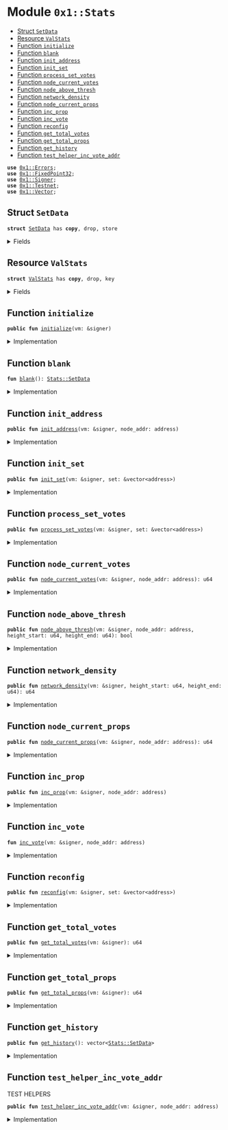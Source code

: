
<a name="0x1_Stats"></a>

# Module `0x1::Stats`



-  [Struct `SetData`](#0x1_Stats_SetData)
-  [Resource `ValStats`](#0x1_Stats_ValStats)
-  [Function `initialize`](#0x1_Stats_initialize)
-  [Function `blank`](#0x1_Stats_blank)
-  [Function `init_address`](#0x1_Stats_init_address)
-  [Function `init_set`](#0x1_Stats_init_set)
-  [Function `process_set_votes`](#0x1_Stats_process_set_votes)
-  [Function `node_current_votes`](#0x1_Stats_node_current_votes)
-  [Function `node_above_thresh`](#0x1_Stats_node_above_thresh)
-  [Function `network_density`](#0x1_Stats_network_density)
-  [Function `node_current_props`](#0x1_Stats_node_current_props)
-  [Function `inc_prop`](#0x1_Stats_inc_prop)
-  [Function `inc_vote`](#0x1_Stats_inc_vote)
-  [Function `reconfig`](#0x1_Stats_reconfig)
-  [Function `get_total_votes`](#0x1_Stats_get_total_votes)
-  [Function `get_total_props`](#0x1_Stats_get_total_props)
-  [Function `get_history`](#0x1_Stats_get_history)
-  [Function `test_helper_inc_vote_addr`](#0x1_Stats_test_helper_inc_vote_addr)


<pre><code><b>use</b> <a href="../../../../../../move-stdlib/docs/Errors.md#0x1_Errors">0x1::Errors</a>;
<b>use</b> <a href="../../../../../../move-stdlib/docs/FixedPoint32.md#0x1_FixedPoint32">0x1::FixedPoint32</a>;
<b>use</b> <a href="../../../../../../move-stdlib/docs/Signer.md#0x1_Signer">0x1::Signer</a>;
<b>use</b> <a href="Testnet.md#0x1_Testnet">0x1::Testnet</a>;
<b>use</b> <a href="../../../../../../move-stdlib/docs/Vector.md#0x1_Vector">0x1::Vector</a>;
</code></pre>



<a name="0x1_Stats_SetData"></a>

## Struct `SetData`



<pre><code><b>struct</b> <a href="Stats.md#0x1_Stats_SetData">SetData</a> has <b>copy</b>, drop, store
</code></pre>



<details>
<summary>Fields</summary>


<dl>
<dt>
<code>addr: vector&lt;address&gt;</code>
</dt>
<dd>

</dd>
<dt>
<code>prop_count: vector&lt;u64&gt;</code>
</dt>
<dd>

</dd>
<dt>
<code>vote_count: vector&lt;u64&gt;</code>
</dt>
<dd>

</dd>
<dt>
<code>total_votes: u64</code>
</dt>
<dd>

</dd>
<dt>
<code>total_props: u64</code>
</dt>
<dd>

</dd>
</dl>


</details>

<a name="0x1_Stats_ValStats"></a>

## Resource `ValStats`



<pre><code><b>struct</b> <a href="Stats.md#0x1_Stats_ValStats">ValStats</a> has <b>copy</b>, drop, key
</code></pre>



<details>
<summary>Fields</summary>


<dl>
<dt>
<code>history: vector&lt;<a href="Stats.md#0x1_Stats_SetData">Stats::SetData</a>&gt;</code>
</dt>
<dd>

</dd>
<dt>
<code>current: <a href="Stats.md#0x1_Stats_SetData">Stats::SetData</a></code>
</dt>
<dd>

</dd>
</dl>


</details>

<a name="0x1_Stats_initialize"></a>

## Function `initialize`



<pre><code><b>public</b> <b>fun</b> <a href="Stats.md#0x1_Stats_initialize">initialize</a>(vm: &signer)
</code></pre>



<details>
<summary>Implementation</summary>


<pre><code><b>public</b> <b>fun</b> <a href="Stats.md#0x1_Stats_initialize">initialize</a>(vm: &signer) {
  <b>let</b> sender = <a href="../../../../../../move-stdlib/docs/Signer.md#0x1_Signer_address_of">Signer::address_of</a>(vm);
  <b>assert</b>(sender == @DiemRoot, <a href="../../../../../../move-stdlib/docs/Errors.md#0x1_Errors_requires_role">Errors::requires_role</a>(190001));
  move_to&lt;<a href="Stats.md#0x1_Stats_ValStats">ValStats</a>&gt;(
    vm,
    <a href="Stats.md#0x1_Stats_ValStats">ValStats</a> {
      history: <a href="../../../../../../move-stdlib/docs/Vector.md#0x1_Vector_empty">Vector::empty</a>(),
      current: <a href="Stats.md#0x1_Stats_blank">blank</a>()
    }
  );
}
</code></pre>



</details>

<a name="0x1_Stats_blank"></a>

## Function `blank`



<pre><code><b>fun</b> <a href="Stats.md#0x1_Stats_blank">blank</a>(): <a href="Stats.md#0x1_Stats_SetData">Stats::SetData</a>
</code></pre>



<details>
<summary>Implementation</summary>


<pre><code><b>fun</b> <a href="Stats.md#0x1_Stats_blank">blank</a>():<a href="Stats.md#0x1_Stats_SetData">SetData</a> {
  <a href="Stats.md#0x1_Stats_SetData">SetData</a> {
    addr: <a href="../../../../../../move-stdlib/docs/Vector.md#0x1_Vector_empty">Vector::empty</a>(),
    prop_count: <a href="../../../../../../move-stdlib/docs/Vector.md#0x1_Vector_empty">Vector::empty</a>(),
    vote_count: <a href="../../../../../../move-stdlib/docs/Vector.md#0x1_Vector_empty">Vector::empty</a>(),
    total_votes: 0,
    total_props: 0,
  }
}
</code></pre>



</details>

<a name="0x1_Stats_init_address"></a>

## Function `init_address`



<pre><code><b>public</b> <b>fun</b> <a href="Stats.md#0x1_Stats_init_address">init_address</a>(vm: &signer, node_addr: address)
</code></pre>



<details>
<summary>Implementation</summary>


<pre><code><b>public</b> <b>fun</b> <a href="Stats.md#0x1_Stats_init_address">init_address</a>(vm: &signer, node_addr: address) <b>acquires</b> <a href="Stats.md#0x1_Stats_ValStats">ValStats</a> {
  <b>let</b> sender = <a href="../../../../../../move-stdlib/docs/Signer.md#0x1_Signer_address_of">Signer::address_of</a>(vm);

  <b>assert</b>(sender == @DiemRoot, <a href="../../../../../../move-stdlib/docs/Errors.md#0x1_Errors_requires_role">Errors::requires_role</a>(190002));

  <b>let</b> stats = borrow_global&lt;<a href="Stats.md#0x1_Stats_ValStats">ValStats</a>&gt;(sender);
  <b>let</b> (is_init, _) = <a href="../../../../../../move-stdlib/docs/Vector.md#0x1_Vector_index_of">Vector::index_of</a>&lt;address&gt;(&stats.current.addr, &node_addr);
  <b>if</b> (!is_init) {
    <b>let</b> stats = borrow_global_mut&lt;<a href="Stats.md#0x1_Stats_ValStats">ValStats</a>&gt;(sender);
    <a href="../../../../../../move-stdlib/docs/Vector.md#0x1_Vector_push_back">Vector::push_back</a>(&<b>mut</b> stats.current.addr, node_addr);
    <a href="../../../../../../move-stdlib/docs/Vector.md#0x1_Vector_push_back">Vector::push_back</a>(&<b>mut</b> stats.current.prop_count, 0);
    <a href="../../../../../../move-stdlib/docs/Vector.md#0x1_Vector_push_back">Vector::push_back</a>(&<b>mut</b> stats.current.vote_count, 0);
  }
}
</code></pre>



</details>

<a name="0x1_Stats_init_set"></a>

## Function `init_set`



<pre><code><b>public</b> <b>fun</b> <a href="Stats.md#0x1_Stats_init_set">init_set</a>(vm: &signer, set: &vector&lt;address&gt;)
</code></pre>



<details>
<summary>Implementation</summary>


<pre><code><b>public</b> <b>fun</b> <a href="Stats.md#0x1_Stats_init_set">init_set</a>(vm: &signer, set: &vector&lt;address&gt;) <b>acquires</b> <a href="Stats.md#0x1_Stats_ValStats">ValStats</a>{
  <b>let</b> sender = <a href="../../../../../../move-stdlib/docs/Signer.md#0x1_Signer_address_of">Signer::address_of</a>(vm);
  <b>assert</b>(sender == @DiemRoot, <a href="../../../../../../move-stdlib/docs/Errors.md#0x1_Errors_requires_role">Errors::requires_role</a>(190003));
  <b>let</b> length = <a href="../../../../../../move-stdlib/docs/Vector.md#0x1_Vector_length">Vector::length</a>&lt;address&gt;(set);
  <b>let</b> k = 0;
  <b>while</b> (k &lt; length) {
    <b>let</b> node_address = *(<a href="../../../../../../move-stdlib/docs/Vector.md#0x1_Vector_borrow">Vector::borrow</a>&lt;address&gt;(set, k));
    <a href="Stats.md#0x1_Stats_init_address">init_address</a>(vm, node_address);
    k = k + 1;
  }
}
</code></pre>



</details>

<a name="0x1_Stats_process_set_votes"></a>

## Function `process_set_votes`



<pre><code><b>public</b> <b>fun</b> <a href="Stats.md#0x1_Stats_process_set_votes">process_set_votes</a>(vm: &signer, set: &vector&lt;address&gt;)
</code></pre>



<details>
<summary>Implementation</summary>


<pre><code><b>public</b> <b>fun</b> <a href="Stats.md#0x1_Stats_process_set_votes">process_set_votes</a>(vm: &signer, set: &vector&lt;address&gt;) <b>acquires</b> <a href="Stats.md#0x1_Stats_ValStats">ValStats</a>{
  <b>let</b> sender = <a href="../../../../../../move-stdlib/docs/Signer.md#0x1_Signer_address_of">Signer::address_of</a>(vm);
  <b>assert</b>(sender == @DiemRoot, <a href="../../../../../../move-stdlib/docs/Errors.md#0x1_Errors_requires_role">Errors::requires_role</a>(190004));

  <b>let</b> length = <a href="../../../../../../move-stdlib/docs/Vector.md#0x1_Vector_length">Vector::length</a>&lt;address&gt;(set);
  <b>let</b> k = 0;
  <b>while</b> (k &lt; length) {
    <b>let</b> node_address = *(<a href="../../../../../../move-stdlib/docs/Vector.md#0x1_Vector_borrow">Vector::borrow</a>&lt;address&gt;(set, k));
    <a href="Stats.md#0x1_Stats_inc_vote">inc_vote</a>(vm, node_address);
    k = k + 1;
  }
}
</code></pre>



</details>

<a name="0x1_Stats_node_current_votes"></a>

## Function `node_current_votes`



<pre><code><b>public</b> <b>fun</b> <a href="Stats.md#0x1_Stats_node_current_votes">node_current_votes</a>(vm: &signer, node_addr: address): u64
</code></pre>



<details>
<summary>Implementation</summary>


<pre><code><b>public</b> <b>fun</b> <a href="Stats.md#0x1_Stats_node_current_votes">node_current_votes</a>(vm: &signer, node_addr: address): u64 <b>acquires</b> <a href="Stats.md#0x1_Stats_ValStats">ValStats</a> {
  <b>let</b> sender = <a href="../../../../../../move-stdlib/docs/Signer.md#0x1_Signer_address_of">Signer::address_of</a>(vm);
  <b>assert</b>(sender == @DiemRoot, <a href="../../../../../../move-stdlib/docs/Errors.md#0x1_Errors_requires_role">Errors::requires_role</a>(190005));
  <b>let</b> stats = borrow_global_mut&lt;<a href="Stats.md#0x1_Stats_ValStats">ValStats</a>&gt;(sender);
  <b>let</b> (_, i) = <a href="../../../../../../move-stdlib/docs/Vector.md#0x1_Vector_index_of">Vector::index_of</a>&lt;address&gt;(&<b>mut</b> stats.current.addr, &node_addr);
  *<a href="../../../../../../move-stdlib/docs/Vector.md#0x1_Vector_borrow">Vector::borrow</a>&lt;u64&gt;(&<b>mut</b> stats.current.vote_count, i)
}
</code></pre>



</details>

<a name="0x1_Stats_node_above_thresh"></a>

## Function `node_above_thresh`



<pre><code><b>public</b> <b>fun</b> <a href="Stats.md#0x1_Stats_node_above_thresh">node_above_thresh</a>(vm: &signer, node_addr: address, height_start: u64, height_end: u64): bool
</code></pre>



<details>
<summary>Implementation</summary>


<pre><code><b>public</b> <b>fun</b> <a href="Stats.md#0x1_Stats_node_above_thresh">node_above_thresh</a>(vm: &signer, node_addr: address, height_start: u64, height_end: u64): bool <b>acquires</b> <a href="Stats.md#0x1_Stats_ValStats">ValStats</a>{
  <b>let</b> sender = <a href="../../../../../../move-stdlib/docs/Signer.md#0x1_Signer_address_of">Signer::address_of</a>(vm);
  <b>assert</b>(sender == @DiemRoot, <a href="../../../../../../move-stdlib/docs/Errors.md#0x1_Errors_requires_role">Errors::requires_role</a>(190006));
  <b>let</b> range = height_end-height_start;
  <b>let</b> threshold_signing = <a href="../../../../../../move-stdlib/docs/FixedPoint32.md#0x1_FixedPoint32_multiply_u64">FixedPoint32::multiply_u64</a>(range, <a href="../../../../../../move-stdlib/docs/FixedPoint32.md#0x1_FixedPoint32_create_from_rational">FixedPoint32::create_from_rational</a>(1, 100));
  <b>if</b> (<a href="Stats.md#0x1_Stats_node_current_votes">node_current_votes</a>(vm, node_addr) &gt;  threshold_signing) { <b>return</b> <b>true</b> };
  <b>return</b> <b>false</b>
}
</code></pre>



</details>

<a name="0x1_Stats_network_density"></a>

## Function `network_density`



<pre><code><b>public</b> <b>fun</b> <a href="Stats.md#0x1_Stats_network_density">network_density</a>(vm: &signer, height_start: u64, height_end: u64): u64
</code></pre>



<details>
<summary>Implementation</summary>


<pre><code><b>public</b> <b>fun</b> <a href="Stats.md#0x1_Stats_network_density">network_density</a>(vm: &signer, height_start: u64, height_end: u64): u64 <b>acquires</b> <a href="Stats.md#0x1_Stats_ValStats">ValStats</a> {
  <b>let</b> sender = <a href="../../../../../../move-stdlib/docs/Signer.md#0x1_Signer_address_of">Signer::address_of</a>(vm);
  <b>assert</b>(sender == @DiemRoot, <a href="../../../../../../move-stdlib/docs/Errors.md#0x1_Errors_requires_role">Errors::requires_role</a>(190007));
  <b>let</b> density = 0u64;
  <b>let</b> nodes = *&(borrow_global_mut&lt;<a href="Stats.md#0x1_Stats_ValStats">ValStats</a>&gt;(sender).current.addr);
  <b>let</b> len = <a href="../../../../../../move-stdlib/docs/Vector.md#0x1_Vector_length">Vector::length</a>(&nodes);
  <b>let</b> k = 0;
  <b>while</b> (k &lt; len) {
    <b>let</b> addr = *(<a href="../../../../../../move-stdlib/docs/Vector.md#0x1_Vector_borrow">Vector::borrow</a>&lt;address&gt;(&nodes, k));
    <b>if</b> (<a href="Stats.md#0x1_Stats_node_above_thresh">node_above_thresh</a>(vm, addr, height_start, height_end)) {
      density = density + 1;
    };
    k = k + 1;
  };
  <b>return</b> density
}
</code></pre>



</details>

<a name="0x1_Stats_node_current_props"></a>

## Function `node_current_props`



<pre><code><b>public</b> <b>fun</b> <a href="Stats.md#0x1_Stats_node_current_props">node_current_props</a>(vm: &signer, node_addr: address): u64
</code></pre>



<details>
<summary>Implementation</summary>


<pre><code><b>public</b> <b>fun</b> <a href="Stats.md#0x1_Stats_node_current_props">node_current_props</a>(vm: &signer, node_addr: address): u64 <b>acquires</b> <a href="Stats.md#0x1_Stats_ValStats">ValStats</a> {
  <b>let</b> sender = <a href="../../../../../../move-stdlib/docs/Signer.md#0x1_Signer_address_of">Signer::address_of</a>(vm);
  <b>assert</b>(sender == @DiemRoot, <a href="../../../../../../move-stdlib/docs/Errors.md#0x1_Errors_requires_role">Errors::requires_role</a>(190008));
  <b>let</b> stats = borrow_global_mut&lt;<a href="Stats.md#0x1_Stats_ValStats">ValStats</a>&gt;(sender);
  <b>let</b> (_, i) = <a href="../../../../../../move-stdlib/docs/Vector.md#0x1_Vector_index_of">Vector::index_of</a>&lt;address&gt;(&<b>mut</b> stats.current.addr, &node_addr);
  *<a href="../../../../../../move-stdlib/docs/Vector.md#0x1_Vector_borrow">Vector::borrow</a>&lt;u64&gt;(&<b>mut</b> stats.current.prop_count, i)
}
</code></pre>



</details>

<a name="0x1_Stats_inc_prop"></a>

## Function `inc_prop`



<pre><code><b>public</b> <b>fun</b> <a href="Stats.md#0x1_Stats_inc_prop">inc_prop</a>(vm: &signer, node_addr: address)
</code></pre>



<details>
<summary>Implementation</summary>


<pre><code><b>public</b> <b>fun</b> <a href="Stats.md#0x1_Stats_inc_prop">inc_prop</a>(vm: &signer, node_addr: address) <b>acquires</b> <a href="Stats.md#0x1_Stats_ValStats">ValStats</a> {
  <b>let</b> sender = <a href="../../../../../../move-stdlib/docs/Signer.md#0x1_Signer_address_of">Signer::address_of</a>(vm);
  <b>assert</b>(sender == @DiemRoot, <a href="../../../../../../move-stdlib/docs/Errors.md#0x1_Errors_requires_role">Errors::requires_role</a>(190009));

  <b>let</b> stats = borrow_global_mut&lt;<a href="Stats.md#0x1_Stats_ValStats">ValStats</a>&gt;(sender);
  <b>let</b> (_, i) = <a href="../../../../../../move-stdlib/docs/Vector.md#0x1_Vector_index_of">Vector::index_of</a>&lt;address&gt;(&<b>mut</b> stats.current.addr, &node_addr);
  <b>let</b> current_count = *<a href="../../../../../../move-stdlib/docs/Vector.md#0x1_Vector_borrow">Vector::borrow</a>&lt;u64&gt;(&<b>mut</b> stats.current.prop_count, i);
  <a href="../../../../../../move-stdlib/docs/Vector.md#0x1_Vector_push_back">Vector::push_back</a>(&<b>mut</b> stats.current.prop_count, current_count + 1);
  <a href="../../../../../../move-stdlib/docs/Vector.md#0x1_Vector_swap_remove">Vector::swap_remove</a>(&<b>mut</b> stats.current.prop_count, i);
  stats.current.total_props = stats.current.total_props + 1;
}
</code></pre>



</details>

<a name="0x1_Stats_inc_vote"></a>

## Function `inc_vote`



<pre><code><b>fun</b> <a href="Stats.md#0x1_Stats_inc_vote">inc_vote</a>(vm: &signer, node_addr: address)
</code></pre>



<details>
<summary>Implementation</summary>


<pre><code><b>fun</b> <a href="Stats.md#0x1_Stats_inc_vote">inc_vote</a>(vm: &signer, node_addr: address) <b>acquires</b> <a href="Stats.md#0x1_Stats_ValStats">ValStats</a> {
  <b>let</b> sender = <a href="../../../../../../move-stdlib/docs/Signer.md#0x1_Signer_address_of">Signer::address_of</a>(vm);
  <b>assert</b>(sender == @DiemRoot, <a href="../../../../../../move-stdlib/docs/Errors.md#0x1_Errors_requires_role">Errors::requires_role</a>(190010));
  <b>let</b> stats = borrow_global_mut&lt;<a href="Stats.md#0x1_Stats_ValStats">ValStats</a>&gt;(sender);
  <b>let</b> (_, i) = <a href="../../../../../../move-stdlib/docs/Vector.md#0x1_Vector_index_of">Vector::index_of</a>&lt;address&gt;(&<b>mut</b> stats.current.addr, &node_addr);
  <b>let</b> test = *<a href="../../../../../../move-stdlib/docs/Vector.md#0x1_Vector_borrow">Vector::borrow</a>&lt;u64&gt;(&<b>mut</b> stats.current.vote_count, i);
  <a href="../../../../../../move-stdlib/docs/Vector.md#0x1_Vector_push_back">Vector::push_back</a>(&<b>mut</b> stats.current.vote_count, test + 1);
  <a href="../../../../../../move-stdlib/docs/Vector.md#0x1_Vector_swap_remove">Vector::swap_remove</a>(&<b>mut</b> stats.current.vote_count, i);
  stats.current.total_votes = stats.current.total_votes + 1;
}
</code></pre>



</details>

<a name="0x1_Stats_reconfig"></a>

## Function `reconfig`



<pre><code><b>public</b> <b>fun</b> <a href="Stats.md#0x1_Stats_reconfig">reconfig</a>(vm: &signer, set: &vector&lt;address&gt;)
</code></pre>



<details>
<summary>Implementation</summary>


<pre><code><b>public</b> <b>fun</b> <a href="Stats.md#0x1_Stats_reconfig">reconfig</a>(vm: &signer, set: &vector&lt;address&gt;) <b>acquires</b> <a href="Stats.md#0x1_Stats_ValStats">ValStats</a> {
  <b>let</b> sender = <a href="../../../../../../move-stdlib/docs/Signer.md#0x1_Signer_address_of">Signer::address_of</a>(vm);
  <b>assert</b>(sender == @DiemRoot, <a href="../../../../../../move-stdlib/docs/Errors.md#0x1_Errors_requires_role">Errors::requires_role</a>(190011));
  <b>let</b> stats = borrow_global_mut&lt;<a href="Stats.md#0x1_Stats_ValStats">ValStats</a>&gt;(sender);

  // Keep only the most recent epoch stats
  <b>if</b> (<a href="../../../../../../move-stdlib/docs/Vector.md#0x1_Vector_length">Vector::length</a>(&stats.history) &gt; 7) {
    <a href="../../../../../../move-stdlib/docs/Vector.md#0x1_Vector_pop_back">Vector::pop_back</a>&lt;<a href="Stats.md#0x1_Stats_SetData">SetData</a>&gt;(&<b>mut</b> stats.history); // just drop last record
  };

  <a href="../../../../../../move-stdlib/docs/Vector.md#0x1_Vector_push_back">Vector::push_back</a>(&<b>mut</b> stats.history, *&stats.current);

  stats.current = <a href="Stats.md#0x1_Stats_blank">blank</a>();

  <a href="Stats.md#0x1_Stats_init_set">init_set</a>(vm, set);
}
</code></pre>



</details>

<a name="0x1_Stats_get_total_votes"></a>

## Function `get_total_votes`



<pre><code><b>public</b> <b>fun</b> <a href="Stats.md#0x1_Stats_get_total_votes">get_total_votes</a>(vm: &signer): u64
</code></pre>



<details>
<summary>Implementation</summary>


<pre><code><b>public</b> <b>fun</b> <a href="Stats.md#0x1_Stats_get_total_votes">get_total_votes</a>(vm: &signer): u64 <b>acquires</b> <a href="Stats.md#0x1_Stats_ValStats">ValStats</a> {
  <b>let</b> sender = <a href="../../../../../../move-stdlib/docs/Signer.md#0x1_Signer_address_of">Signer::address_of</a>(vm);
  <b>assert</b>(sender == @DiemRoot, <a href="../../../../../../move-stdlib/docs/Errors.md#0x1_Errors_requires_role">Errors::requires_role</a>(190012));
  *&borrow_global&lt;<a href="Stats.md#0x1_Stats_ValStats">ValStats</a>&gt;(@DiemRoot).current.total_votes
}
</code></pre>



</details>

<a name="0x1_Stats_get_total_props"></a>

## Function `get_total_props`



<pre><code><b>public</b> <b>fun</b> <a href="Stats.md#0x1_Stats_get_total_props">get_total_props</a>(vm: &signer): u64
</code></pre>



<details>
<summary>Implementation</summary>


<pre><code><b>public</b> <b>fun</b> <a href="Stats.md#0x1_Stats_get_total_props">get_total_props</a>(vm: &signer): u64 <b>acquires</b> <a href="Stats.md#0x1_Stats_ValStats">ValStats</a> {
  <b>let</b> sender = <a href="../../../../../../move-stdlib/docs/Signer.md#0x1_Signer_address_of">Signer::address_of</a>(vm);
  <b>assert</b>(sender == @DiemRoot, <a href="../../../../../../move-stdlib/docs/Errors.md#0x1_Errors_requires_role">Errors::requires_role</a>(190013));
  *&borrow_global&lt;<a href="Stats.md#0x1_Stats_ValStats">ValStats</a>&gt;(@DiemRoot).current.total_props
}
</code></pre>



</details>

<a name="0x1_Stats_get_history"></a>

## Function `get_history`



<pre><code><b>public</b> <b>fun</b> <a href="Stats.md#0x1_Stats_get_history">get_history</a>(): vector&lt;<a href="Stats.md#0x1_Stats_SetData">Stats::SetData</a>&gt;
</code></pre>



<details>
<summary>Implementation</summary>


<pre><code><b>public</b> <b>fun</b> <a href="Stats.md#0x1_Stats_get_history">get_history</a>(): vector&lt;<a href="Stats.md#0x1_Stats_SetData">SetData</a>&gt; <b>acquires</b> <a href="Stats.md#0x1_Stats_ValStats">ValStats</a> {
  *&borrow_global&lt;<a href="Stats.md#0x1_Stats_ValStats">ValStats</a>&gt;(@DiemRoot).history
}
</code></pre>



</details>

<a name="0x1_Stats_test_helper_inc_vote_addr"></a>

## Function `test_helper_inc_vote_addr`

TEST HELPERS


<pre><code><b>public</b> <b>fun</b> <a href="Stats.md#0x1_Stats_test_helper_inc_vote_addr">test_helper_inc_vote_addr</a>(vm: &signer, node_addr: address)
</code></pre>



<details>
<summary>Implementation</summary>


<pre><code><b>public</b> <b>fun</b> <a href="Stats.md#0x1_Stats_test_helper_inc_vote_addr">test_helper_inc_vote_addr</a>(vm: &signer, node_addr: address) <b>acquires</b> <a href="Stats.md#0x1_Stats_ValStats">ValStats</a> {
  <b>let</b> sender = <a href="../../../../../../move-stdlib/docs/Signer.md#0x1_Signer_address_of">Signer::address_of</a>(vm);
  <b>assert</b>(sender == @DiemRoot, <a href="../../../../../../move-stdlib/docs/Errors.md#0x1_Errors_requires_role">Errors::requires_role</a>(190015));
  <b>assert</b>(<a href="Testnet.md#0x1_Testnet_is_testnet">Testnet::is_testnet</a>(), <a href="../../../../../../move-stdlib/docs/Errors.md#0x1_Errors_invalid_state">Errors::invalid_state</a>(190015));

  <a href="Stats.md#0x1_Stats_inc_vote">inc_vote</a>(vm, node_addr);
}
</code></pre>



</details>


[//]: # ("File containing references which can be used from documentation")
[ACCESS_CONTROL]: https://github.com/diem/dip/blob/main/dips/dip-2.md
[ROLE]: https://github.com/diem/dip/blob/main/dips/dip-2.md#roles
[PERMISSION]: https://github.com/diem/dip/blob/main/dips/dip-2.md#permissions
